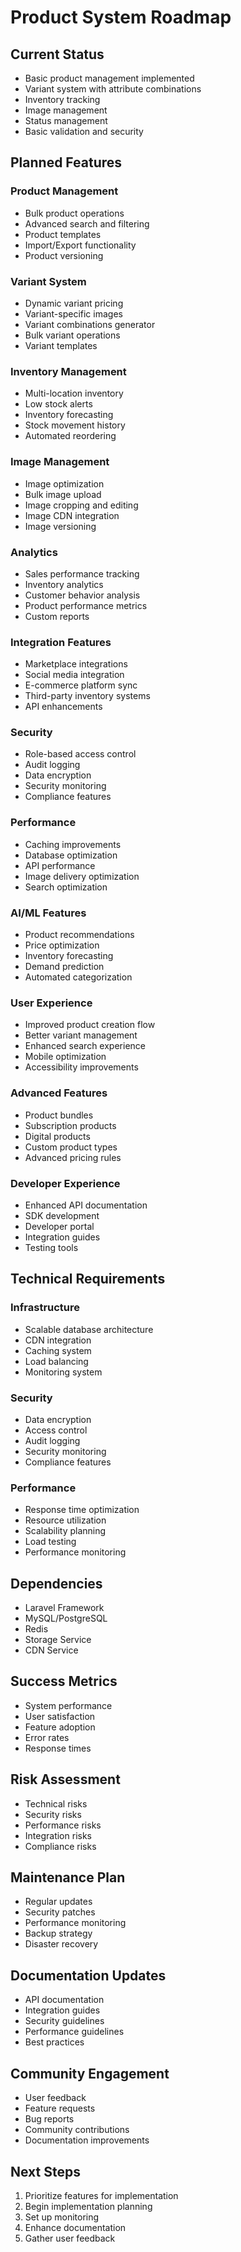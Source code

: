 # Product System Roadmap

## Current Status
- Basic product management implemented
- Variant system with attribute combinations
- Inventory tracking
- Image management
- Status management
- Basic validation and security

## Planned Features

### Product Management
- Bulk product operations
- Advanced search and filtering
- Product templates
- Import/Export functionality
- Product versioning

### Variant System
- Dynamic variant pricing
- Variant-specific images
- Variant combinations generator
- Bulk variant operations
- Variant templates

### Inventory Management
- Multi-location inventory
- Low stock alerts
- Inventory forecasting
- Stock movement history
- Automated reordering

### Image Management
- Image optimization
- Bulk image upload
- Image cropping and editing
- Image CDN integration
- Image versioning

### Analytics
- Sales performance tracking
- Inventory analytics
- Customer behavior analysis
- Product performance metrics
- Custom reports

### Integration Features
- Marketplace integrations
- Social media integration
- E-commerce platform sync
- Third-party inventory systems
- API enhancements

### Security
- Role-based access control
- Audit logging
- Data encryption
- Security monitoring
- Compliance features

### Performance
- Caching improvements
- Database optimization
- API performance
- Image delivery optimization
- Search optimization

### AI/ML Features
- Product recommendations
- Price optimization
- Inventory forecasting
- Demand prediction
- Automated categorization

### User Experience
- Improved product creation flow
- Better variant management
- Enhanced search experience
- Mobile optimization
- Accessibility improvements

### Advanced Features
- Product bundles
- Subscription products
- Digital products
- Custom product types
- Advanced pricing rules

### Developer Experience
- Enhanced API documentation
- SDK development
- Developer portal
- Integration guides
- Testing tools

## Technical Requirements

### Infrastructure
- Scalable database architecture
- CDN integration
- Caching system
- Load balancing
- Monitoring system

### Security
- Data encryption
- Access control
- Audit logging
- Security monitoring
- Compliance features

### Performance
- Response time optimization
- Resource utilization
- Scalability planning
- Load testing
- Performance monitoring

## Dependencies
- Laravel Framework
- MySQL/PostgreSQL
- Redis
- Storage Service
- CDN Service

## Success Metrics
- System performance
- User satisfaction
- Feature adoption
- Error rates
- Response times

## Risk Assessment
- Technical risks
- Security risks
- Performance risks
- Integration risks
- Compliance risks

## Maintenance Plan
- Regular updates
- Security patches
- Performance monitoring
- Backup strategy
- Disaster recovery

## Documentation Updates
- API documentation
- Integration guides
- Security guidelines
- Performance guidelines
- Best practices

## Community Engagement
- User feedback
- Feature requests
- Bug reports
- Community contributions
- Documentation improvements

## Next Steps
1. Prioritize features for implementation
2. Begin implementation planning
3. Set up monitoring
4. Enhance documentation
5. Gather user feedback 